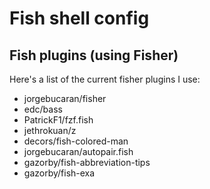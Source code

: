 # Fish shell config

## Fish plugins (using Fisher)

Here's a list of the current fisher plugins I use:

- jorgebucaran/fisher
- edc/bass
- PatrickF1/fzf.fish
- jethrokuan/z
- decors/fish-colored-man
- jorgebucaran/autopair.fish
- gazorby/fish-abbreviation-tips
- gazorby/fish-exa
